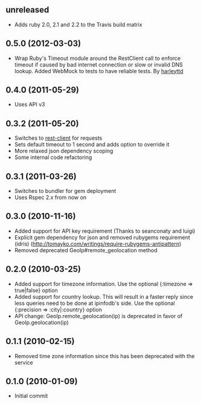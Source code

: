 ## unreleased

* Adds ruby 2.0, 2.1 and 2.2 to the Travis build matrix

## 0.5.0 (2012-03-03)

* Wrap Ruby's Timeout module around the RestClient call to enforce timeout if caused by bad internet connection or slow or invalid DNS lookup. Added WebMock to tests to have reliable tests. By [harleyttd](https://github.com/harleyttd)

## 0.4.0 (2011-05-29)

* Uses API v3

## 0.3.2 (2011-05-20)

* Switches to [rest-client](https://github.com/adamwiggins/rest-client) for requests
* Sets default timeout to 1 second and adds option to override it
* More relaxed json dependency scoping
* Some internal code refactoring

## 0.3.1 (2011-03-26)

* Switches to bundler for gem deployment
* Uses Rspec 2.x from now on

## 0.3.0 (2010-11-16)

* Added support for API key requirement (Thanks to seanconaty and luigi)
* Explicit gem dependency for json and removed rubygems requirement (idris) (http://tomayko.com/writings/require-rubygems-antipattern)
* Removed deprecated GeoIp#remote_geolocation method

## 0.2.0 (2010-03-25)

* Added support for timezone information. Use the optional {:timezone => true|false} option
* Added support for country lookup. This will result in a faster reply since less queries need
  to be done at ipinfodb's side. Use the optional {:precision => :city|:country} option
* API change: GeoIp.remote_geolocation(ip) is deprecated in favor of GeoIp.geolocation(ip)

## 0.1.1 (2010-02-15)

* Removed time zone information since this has been deprecated with the service

## 0.1.0 (2010-01-09)

* Initial commit
